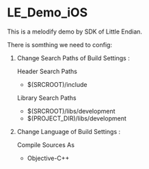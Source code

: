 # LE_Demo_iOS
This is a melodify demo by SDK of Little Endian.

There is somthing we need to config:

1. Change Search Paths of Build Settings :
	  
	Header Search Paths  
	+ $(SRCROOT)/include   
	
	Library Search Paths  
	
	+ $(SRCROOT)/libs/development  
	+ $(PROJECT_DIR)/libs/development  

2. Change Language of Build Settings :

	Compile Sources As 
	+ Objective-C++
